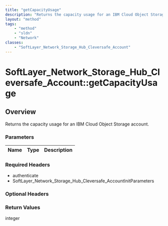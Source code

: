 ```yaml
---
title: "getCapacityUsage"
description: "Returns the capacity usage for an IBM Cloud Object Storage account."
layout: "method"
tags:
    - "method"
    - "sldn"
    - "Network"
classes:
    - "SoftLayer_Network_Storage_Hub_Cleversafe_Account"
---
```

# SoftLayer_Network_Storage_Hub_Cleversafe_Account::getCapacityUsage
## Overview 
Returns the capacity usage for an IBM Cloud Object Storage account. 

### Parameters 
|Name | Type | Description |
| --- | --- | --- |


### Required Headers
* authenticate
* SoftLayer_Network_Storage_Hub_Cleversafe_AccountInitParameters

### Optional Headers

### Return Values
integer

